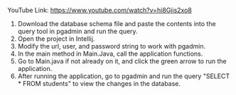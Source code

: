 YouTube Link: https://www.youtube.com/watch?v=hi8Gjis2xo8

1. Download the database schema file and paste the contents into the query tool in pgadmin and run the query. 
2. Open the project in Intellij.
3. Modify the url, user, and password string to work with pgadmin. 
4. In the main method in Main.Java, call the application functions. 
5. Go to Main.java if not already on it, and click the green arrow to run the application.
6. After running the application, go to pgadmin and run the query "SELECT * FROM students" to view the changes in the database. 
